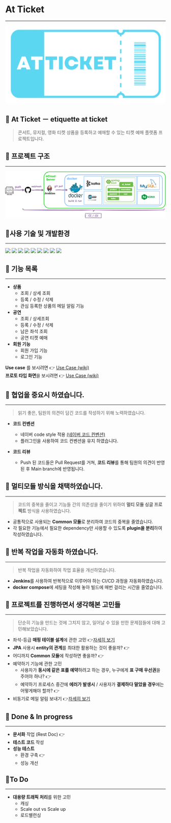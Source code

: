 # At Ticket

---


![img](./readmeImage/at_ticket%20logo1.PNG)

## 🎫 At Ticket － etiquette at ticket

> 콘서트, 뮤지컬, 영화 티켓 상품을 등록하고 예매할 수 있는 티켓 예매 플랫폼 프로젝트입니다.

## 🎫 프로젝트 구조

---

![img](./readmeImage/구조도.png)

## 🎫사용 기술 및 개발환경

---
<div>
  <img src="https://img.shields.io/badge/Java11-red?style=for-the-badge&logo=Java&logoColor=white"/></a> 
  <img src="https://img.shields.io/badge/spring boot-brightgreen?style=for-the-badge&logo=spring boot&logoColor=white"/></a>
  <img src="https://img.shields.io/badge/Mysql-4479A1?style=for-the-badge&logo=MySql&logoColor=white"/></a>
  <img src="https://img.shields.io/badge/apachekafka-231F20?style=for-the-badge&logo=apachekafka&logoColor=white"/></a> 
  <img src="https://img.shields.io/badge/docker-2496ED?style=for-the-badge&logo=docker&logoColor=white"/></a> 
  <img src="https://img.shields.io/badge/jenkins-D24939?style=for-the-badge&logo=jenkins&logoColor=white"/></a>
  <img src="https://img.shields.io/badge/Nginx-009639?style=for-the-badge&logo=nginx&logoColor=white"/></a> 
  <img src="https://img.shields.io/badge/KEYCLOCK-848484?style=for-the-badge&logo=KEYCLOCK&logoColor=white"/></a> 
  <img src="https://img.shields.io/badge/RestDoc-007054?style=for-the-badge&logoColor=white"/></a> 
</div>

## 🎫 기능 목록

---

* **상품**
    * 조회 / 상세 조회
    * 등록 / 수정 / 삭제
    * 관심 등록한 상품의 메일 알림 기능
* **공연**
    * 조회 / 상세조회
    * 등록 / 수정 / 삭제
    * 남은 좌석 조회
    * 공연 티켓 예매
* **회원 기능**
    * 회원 가입 기능
    * 로그인 기능

**Use case** 를 보시려면 👉  [Use Case (wiki)](https://github.com/f-lab-edu/at_ticket/wiki/Use-Case)  
**프로토 타입 화면**을 보시려면 👉  [Use Case (wiki)](https://github.com/f-lab-edu/at_ticket/wiki/proto-type)

## 🎫 협업을 중요시 하였습니다.

---

> 읽기 좋은, 팀원의 의견이 담긴 코드를 작성하기 위해 노력하였습니다.

* **코드 컨벤션**
    * 네이버 code style 적용 [(네이버 코드 컨벤션)](https://naver.github.io/hackday-conventions-java/)
    * 플러그인을 사용하여 코드 컨벤션을 유지 하였습니다.


* **코드 리뷰**
    * Push 된 코드들은 Pull Request를 거쳐,  **코드 리뷰**를 통해 팀원의 의견이 반영된 후 Main branch에 반영됩니다.

## 🎫 멀티모듈 방식을 채택하였습니다.

---

> 코드의 중복을 줄이고 기능들 간의 의존성을 줄이기 위하여 **멀티 모듈 싱글 프로젝트** 방식을 사용하였습니다.

* 공통적으로 사용되는 **Common 모듈**로 분리하여 코드의 중복을 줄였습니다.
* 각 필요한 기능에서 필요한 dependency만 사용할 수 있도록 **plugin을 분리**하여 작성하였습니다.

## 🎫 반복 작업을 자동화 하였습니다.

---
> 반복 작업을 자동화하여 작업 효율을 개선하였습니다.

* **Jenkins**를 사용하여 반복적으로 이루어야 하는 CI/CD 과정을 자동화하였습니다.
* **docker compose**에 세팅을 작성해 놓아 빌드에 매번 걸리는 시간을 줄였습니다.

[//]: # (## 비동기 사용해봄)

## 🎫 프로젝트를 진행하면서 생각해본 고민들

---

> 단순히 기능을 만드는 것에 그치지 않고, 일어날 수 있을 만한 문제점들에 대해 고민해보았습니다.

* 좌석-등급 **매핑 테이블 설계**에 관한 고민
  👉[자세히 보기](https://github.com/f-lab-edu/at_ticket/wiki/Issue--%231)
* **JPA** 사용시 **entity의 관계**를 최대한 활용하는 것이 좋을까? 👉[]()
* 어디까지 **Common 모듈**에 작성하면 좋을까? 👉[]()
* 예약하기 기능에 관한 고민
    * 사용자가 **동시에 같은 표를 예약**하려고 하는 경우, 누구에게 **표 구매 우선권**을 주어야 하나? 👉[]()
    * 예약하기 프로세스 중간에 **에러가 발생시** / 사용자가 **결제하다 말았을 경우**에는 어떻게해야 할까? 👉[]()
* 비동기로 메일 알림 보내기 👉[자세히 보기](https://github.com/f-lab-edu/at_ticket/wiki/Issue--%232)

<!--
 * 세션 관리는 어떻게 할 것 인가
 * keyclock, JWT
 * 상태코드는 어떻게 정할 것인가
-->

## 🎫 Done & In progress

---

* **문서화** 작업 (Rest Doc) 👉[]()
* **테스트 코드** 작성
* **성능 테스트**
    * 환경 구축 👉[]()
    * 성능 개선

## 🎫To Do

---

* **대용량 트래픽 처리**를 위한 고민
    * 캐싱
    * Scale out vs Scale up
    * 로드밸런싱

<!-- ^부하테스트로 결과까지 나오면 좋을 듯..-->

<!--말씀해 주신 거,........ -->


